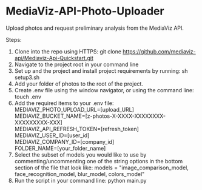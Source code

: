 # MediaViz-API-Photo-Uploader
Upload photos and request preliminary analysis from the MediaViz API.

Steps:
1. Clone into the repo using HTTPS: git clone https://github.com/mediaviz-api/Mediaviz-Api-Quickstart.git
2. Navigate to the project root in your command line
3. Set up and the project and install project requirements by running: sh setup3.sh
4. Add your folder of photos to the root of the project.
5. Create .env file using the window navigator, or using the command line: touch .env
6. Add the required items to your .env file: \
    MEDIAVIZ_PHOTO_UPLOAD_URL=[upload_URL] \
    MEDIAVIZ_BUCKET_NAME=[z-photos-X-XXXX-XXXXXXXX-XXXXXXXXX-XXX] \
    MEDIAVIZ_API_REFRESH_TOKEN=[refresh_token] \
    MEDIAVIZ_USER_ID=[user_id] \
    MEDIAVIZ_COMPANY_ID=[company_id] \
    FOLDER_NAME=[your_folder_name] 
7. Select the subset of models you would like to use by commenting/uncommenting one of the string options in the bottom section of the file that look like: models = "image_comparison_model, face_recognition_model, blur_model, colors_model"
8. Run the script in your command line: python main.py
